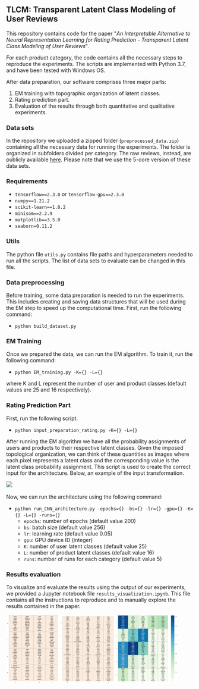 ﻿## TLCM: Transparent Latent Class Modeling of User Reviews

This repository contains code for the paper "*An Interpretable Alternative to Neural Representation Learning for Rating Prediction - Transparent Latent Class Modeling of User Reviews*".

For each product category, the code contains all the necessary steps to reproduce the experiments. The scripts are implemented with Python 3.7, and have been tested with Windows OS.

After data preparation, our software comprises three major parts:
1. EM training with topographic organization of latent classes.
2. Rating prediction part.
3. Evaluation of the results through both quantitative and qualitative experiments.

### Data sets
In the repository we uploaded a zipped folder (`preprocessed_data.zip`) containing all the necessary data for running the experiments. The folder is organized in subfolders divided per category. The raw reviews, instead, are publicly available [here](https://jmcauley.ucsd.edu/data/amazon/). Please note that we use the 5-core version of these data sets.

### Requirements
 - `tensorflow==2.3.0` or `tensorflow-gpu==2.3.0`
 - `numpy==1.21.2`
 - `scikit-learn==1.0.2`
 - `minisom==2.2.9`
 - `matplotlib==3.5.0`
 - `seaborn=0.11.2` 

### Utils
The python file `utils.py` contains file paths and hyperparameters needed to run all the scripts. The list of data sets to evaluate can be changed in this file.

### Data preprocessing
Before training, some data preparation is needed to run the experiments. This includes creating and saving data structures that will be used during the EM step to speed up the computational time. First, run the following command:
 - `python build_dataset.py`

### EM Training
Once we prepared the data, we can run the EM algorithm. To train it, run the following command:
 - `python EM_training.py -K={} -L={}`

where K and L represent the number of user and product classes (default values are 25 and 16 respectively).

### Rating Prediction Part
First, run the following script.
 - `python input_preparation_rating.py -K={} -L={}`

After running the EM algorithm we have all the probability assignments of users and products to their respective latent classes. Given the imposed topological organization, we can think of these quantities as images where each pixel represents a latent class and the corresponding value is the latent class probability assignment. This script is used to create the correct input for the architecture. Below, an example of the input transformation. 

<img src="https://github.com/GiuseppeSerra93/TLCM/blob/main/images/fig1.png" height="200">
 
Now, we can run the architecture using the following command:
 - `python run_CNN_architecture.py -epochs={} -bs={} -lr={} -gpu={} -K={} -L={} -runs={}`
     - `epochs`: number of epochs (default value 200)
     - `bs`: batch size (default value 256)
     - `lr`: learning rate (default value 0.05)
     - `gpu`: GPU device ID (integer)
     - `K`: number of user latent classes (default value 25)
     - `L`: number of product latent classes (default value 16)
     - `runs`: number of runs for each category (default value 5)

### Results evaluation
To visualize and evaluate the results using the output of our experiments, we provided a Jupyter notebook file `results_visualization.ipynb`. This file contains all the instructions to reproduce and to manually explore the results contained in the paper.

<p float="left">
  <img src="https://github.com/GiuseppeSerra93/TLCM/blob/main/images/map_products.png" width="28%" />
  <img src="https://github.com/GiuseppeSerra93/TLCM/blob/main/images/map_users.png" width="29%" /> 
  <img src="https://github.com/GiuseppeSerra93/TLCM/blob/main/images/generative_extension.png" width="33%" />
</p>

